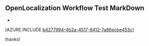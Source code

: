## OpenLocalization Workflow Test MarkDown
* 

[AZURE.INCLUDE [b4277994-4b2a-4517-8412-7a86ecbe453c](calleeMd1.md)]

 
thanks!
